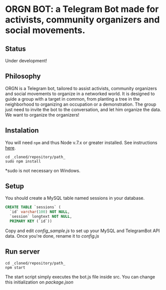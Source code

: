 # **ORGN BOT**: a Telegram Bot made for activists, community organizers and social movements. 

## Status
Under development!

## Philosophy
ORGN is a Telegram bot, tailored to assist activists, community organizers and social movements to organize in a networked world. It is designed to guide a group with a target in common, from planting a tree in the neighborhood to organizing an occupation or a demonstration. The group just need to invite the bot to the conversation, and let him organize the data.   
We want to organize the organizers!

## Instalation
You will need `npm` and thus Node v.7.x or greater installed. See instructions [here](http://nodejs.org/).

```
cd _cloned/repository/path_
sudo npm install
```

*sudo is not necessary on Windows.

## Setup
You should create a MySQL table named sessions in your database.

```SQL
CREATE TABLE `sessions` (
  `id` varchar(100) NOT NULL,
  `session` longtext NOT NULL,
  PRIMARY KEY (`id`))
```

Copy and edit _config\_sample.js_ to set up your MySQL and TelegramBot API data. Once you're done, rename it to _config.js_ 

## Run server
```
cd _cloned/repository/path_
npm start
```
The start script simply executes the bot.js file inside src. You can change this initialization on _package.json_




